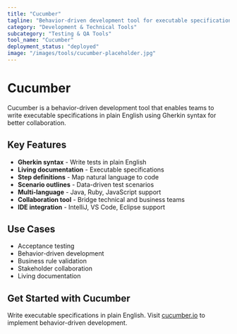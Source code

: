 ```yaml
---
title: "Cucumber"
tagline: "Behavior-driven development tool for executable specifications and testing"
category: "Development & Technical Tools"
subcategory: "Testing & QA Tools"
tool_name: "Cucumber"
deployment_status: "deployed"
image: "/images/tools/cucumber-placeholder.jpg"
---
```


# Cucumber

Cucumber is a behavior-driven development tool that enables teams to write executable specifications in plain English using Gherkin syntax for better collaboration.

## Key Features

- **Gherkin syntax** - Write tests in plain English
- **Living documentation** - Executable specifications
- **Step definitions** - Map natural language to code
- **Scenario outlines** - Data-driven test scenarios
- **Multi-language** - Java, Ruby, JavaScript support
- **Collaboration tool** - Bridge technical and business teams
- **IDE integration** - IntelliJ, VS Code, Eclipse support

## Use Cases

- Acceptance testing
- Behavior-driven development
- Business rule validation
- Stakeholder collaboration
- Living documentation

## Get Started with Cucumber

Write executable specifications in plain English. Visit [cucumber.io](https://cucumber.io) to implement behavior-driven development.